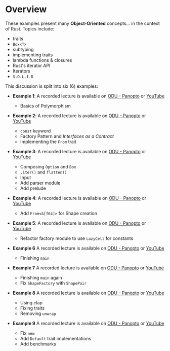 # Overview

These examples present many **Object-Oriented** concepts... in the context of
Rust. Topics include:

  - traits
  - `Box<T>`
  - subtyping
  - implementing traits
  - lambda functions & closures
  - Rust's iterator API
  - Iterators
  - `S.O.L.I.D`

This discussion is split into six (6) examples:

  - **Example 1**:
   A recorded lecture is available on
   [ODU - Panopto](https://odu.hosted.panopto.com/Panopto/Pages/Viewer.aspx?id=1c7ece47-5493-4663-9fde-b322012036e8)
   or
   [YouTube](https://youtu.be/9TEiFGxUQns)

    - Basics of Polymorphism

  - **Example 2**:
   A recorded lecture is available on
   [ODU - Panopto](https://odu.hosted.panopto.com/Panopto/Pages/Viewer.aspx?id=5a557499-ad75-4fc6-9a90-b3220120362a)
   or
   [YouTube](https://youtu.be/twNhJ52WG9g)

    - `const` keyword
    - Factory Pattern and *Interfaces as a Contract*
    - Implementing the `From` trait

  - **Example 3**:
   A recorded lecture is available on
   [ODU - Panopto](https://odu.hosted.panopto.com/Panopto/Pages/Viewer.aspx?id=37891212-acf3-4cfb-b9e3-b32201203668)
   or
   [YouTube](https://youtu.be/mV7o3U5iCk8)

    - Composing `Option` and `Box`
    - `.iter()` and `flatten()`
    - Input
    - Add parser module
    - Add prelude

  - **Example 4**:
   A recorded lecture is available on
   [ODU - Panopto](https://odu.hosted.panopto.com/Panopto/Pages/Viewer.aspx?id=577d91dc-7746-415c-bc63-b32201203694)
   or
   [YouTube](https://youtu.be/2PmUo8FfPQU)

    - Add `From<&[f64]>` for Shape creation

  - **Example 5**:
   A recorded lecture is available on
   [ODU - Panopto](https://odu.hosted.panopto.com/Panopto/Pages/Viewer.aspx?id=2f3fa41e-ee70-42f5-9bb6-b32201204444)
   or
   [YouTube](https://youtu.be/HVPRDg-UM5I)

    - Refactor factory module to use `LazyCell` for constants

  - **Example 6**
   A recorded lecture is available on
   [ODU - Panopto](https://odu.hosted.panopto.com/Panopto/Pages/Viewer.aspx?id=99a92681-dff9-466b-9afe-b32500e08a5e)
   or
   [YouTube](https://youtu.be/HN-8MJUyJi0)

    - Finishing `main`

  - **Example 7**
   A recorded lecture is available on
   [ODU - Panopto](https://odu.hosted.panopto.com/Panopto/Pages/Viewer.aspx?id=78befaab-e42b-4b28-819b-b32500e08ac4)
   or
   [YouTube](https://youtu.be/HArJDl5gbU8)

    - Finishing `main` again
    - Fix `ShapeFactory` with `ShapePair`

  - **Example 8**
   A recorded lecture is available on
   [ODU - Panopto](https://odu.hosted.panopto.com/Panopto/Pages/Viewer.aspx?id=78befaab-e42b-4b28-819b-b32500e08ac4)
   or
   [YouTube](https://youtu.be/7Ta7og5_9Sg)

    - Using clap
    - Fixing traits
    - Removing `unwrap`

  - **Example 9**
   A recorded lecture is available on
   [ODU - Panopto](https://odu.hosted.panopto.com/Panopto/Pages/Viewer.aspx?id=12a7328d-9159-431e-a31f-b32500e08afa)
   or
   [YouTube](https://youtu.be/v7lIDW5ObPU)

    - Fix `new`
    - Add `Default` trait implementations
    - Add benchmarks




